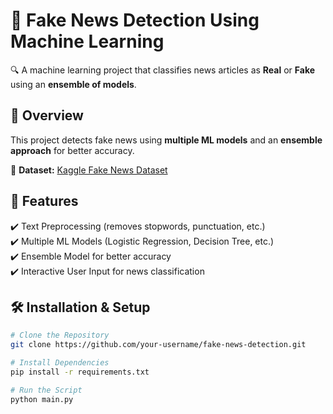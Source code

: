 # 📰 Fake News Detection Using Machine Learning  
🔍 A machine learning project that classifies news articles as **Real** or **Fake** using an **ensemble of models**.

## 🌟 Overview  
This project detects fake news using **multiple ML models** and an **ensemble approach** for better accuracy.  

🔗 **Dataset:** [Kaggle Fake News Dataset](https://www.kaggle.com/datasets/bhavikjikadara/fake-news-detection)

## 🎯 Features  
✔️ Text Preprocessing (removes stopwords, punctuation, etc.)  
✔️ Multiple ML Models (Logistic Regression, Decision Tree, etc.)  
✔️ Ensemble Model for better accuracy  
✔️ Interactive User Input for news classification  

## 🛠 Installation & Setup  
```sh
# Clone the Repository
git clone https://github.com/your-username/fake-news-detection.git

# Install Dependencies
pip install -r requirements.txt

# Run the Script
python main.py
